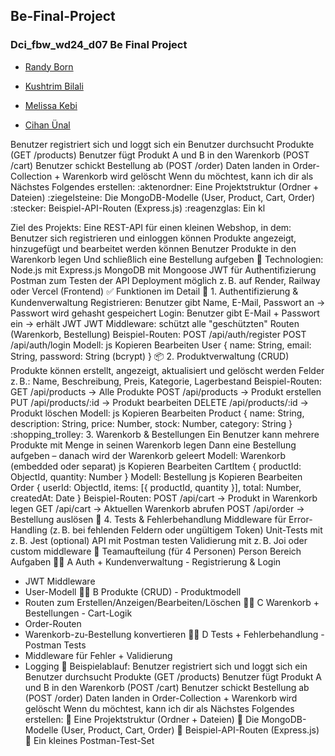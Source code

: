 ## Be-Final-Project

### Dci_fbw_wd24_d07 Be Final Project

- [Randy Born](https://github.com/RandyBorn)

- [Kushtrim Bilali](https://github.com/Kushtrim2024)

- [Melissa Kebi](hhttps://github.com/MelissaKebi)

- [Cihan Ünal](https://github.com/CihanUnall)

Benutzer registriert sich und loggt sich ein
Benutzer durchsucht Produkte (GET /products)
Benutzer fügt Produkt A und B in den Warenkorb (POST /cart)
Benutzer schickt Bestellung ab (POST /order)
Daten landen in Order-Collection + Warenkorb wird gelöscht
Wenn du möchtest, kann ich dir als Nächstes Folgendes erstellen:
:aktenordner: Eine Projektstruktur (Ordner + Dateien)
:ziegelsteine: Die MongoDB-Modelle (User, Product, Cart, Order)
:stecker: Beispiel-API-Routen (Express.js)
:reagenzglas: Ein kl

Ziel des Projekts:
Eine REST-API für einen kleinen Webshop, in dem:
Benutzer sich registrieren und einloggen können
Produkte angezeigt, hinzugefügt und bearbeitet werden können
Benutzer Produkte in den Warenkorb legen
Und schließlich eine Bestellung aufgeben
:jigsaw: Technologien:
Node.js mit Express.js
MongoDB mit Mongoose
JWT für Authentifizierung
Postman zum Testen der API
Deployment möglich z. B. auf Render, Railway oder Vercel (Frontend)
:white_check_mark: Funktionen im Detail
:closed_lock_with_key: 1. Authentifizierung & Kundenverwaltung
Registrieren: Benutzer gibt Name, E-Mail, Passwort an → Passwort wird gehasht gespeichert
Login: Benutzer gibt E-Mail + Passwort ein → erhält JWT
JWT Middleware: schützt alle "geschützten" Routen (Warenkorb, Bestellung)
Beispiel-Routen:
POST /api/auth/register
POST /api/auth/login
Modell:
js
Kopieren
Bearbeiten
User {
name: String,
email: String,
password: String (bcrypt)
}
:package: 2. Produktverwaltung (CRUD)
Produkte können erstellt, angezeigt, aktualisiert und gelöscht werden
Felder z. B.: Name, Beschreibung, Preis, Kategorie, Lagerbestand
Beispiel-Routen:
GET /api/products → Alle Produkte
POST /api/products → Produkt erstellen
PUT /api/products/:id → Produkt bearbeiten
DELETE /api/products/:id → Produkt löschen
Modell:
js
Kopieren
Bearbeiten
Product {
name: String,
description: String,
price: Number,
stock: Number,
category: String
}
:shopping_trolley: 3. Warenkorb & Bestellungen
Ein Benutzer kann mehrere Produkte mit Menge in seinen Warenkorb legen
Dann eine Bestellung aufgeben – danach wird der Warenkorb geleert
Modell: Warenkorb (embedded oder separat)
js
Kopieren
Bearbeiten
CartItem {
productId: ObjectId,
quantity: Number
}
Modell: Bestellung
js
Kopieren
Bearbeiten
Order {
userId: ObjectId,
items: [{ productId, quantity }],
total: Number,
createdAt: Date
}
Beispiel-Routen:
POST /api/cart → Produkt in Warenkorb legen
GET /api/cart → Aktuellen Warenkorb abrufen
POST /api/order → Bestellung auslösen
:test_tube: 4. Tests & Fehlerbehandlung
Middleware für Error-Handling (z. B. bei fehlenden Feldern oder ungültigem Token)
Unit-Tests mit z. B. Jest (optional)
API mit Postman testen
Validierung mit z. B. Joi oder custom middleware
:busts_in_silhouette: Teamaufteilung (für 4 Personen)
Person Bereich Aufgaben
:technologist: A Auth + Kundenverwaltung - Registrierung & Login

- JWT Middleware
- User-Modell
  :technologist: B Produkte (CRUD) - Produktmodell
- Routen zum Erstellen/Anzeigen/Bearbeiten/Löschen
  :technologist: C Warenkorb + Bestellungen - Cart-Logik
- Order-Routen
- Warenkorb-zu-Bestellung konvertieren
  :technologist: D Tests + Fehlerbehandlung - Postman Tests
- Middleware für Fehler + Validierung
- Logging
  :repeat: Beispielablauf:
  Benutzer registriert sich und loggt sich ein
  Benutzer durchsucht Produkte (GET /products)
  Benutzer fügt Produkt A und B in den Warenkorb (POST /cart)
  Benutzer schickt Bestellung ab (POST /order)
  Daten landen in Order-Collection + Warenkorb wird gelöscht
  Wenn du möchtest, kann ich dir als Nächstes Folgendes erstellen:
  :file_folder: Eine Projektstruktur (Ordner + Dateien)
  :bricks: Die MongoDB-Modelle (User, Product, Cart, Order)
  :electric_plug: Beispiel-API-Routen (Express.js)
  :test_tube: Ein kleines Postman-Test-Set
